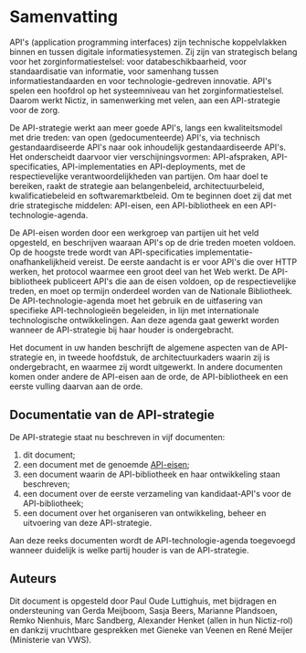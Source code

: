 ﻿# Samenvatting

API's (application programming interfaces) zijn technische koppelvlakken binnen en tussen digitale informatiesystemen.
Zij zijn van strategisch belang voor het zorginformatiestelsel: voor databeschikbaarheid, voor standaardisatie van
informatie, voor samenhang tussen informatiestandaarden en voor technologie-gedreven innovatie. API's spelen een
hoofdrol op het systeemniveau van het zorginformatiestelsel. Daarom werkt Nictiz, in samenwerking met velen, aan een
API-strategie voor de zorg.

De API-strategie werkt aan meer goede API's, langs een kwaliteitsmodel met drie treden: van open (gedocumenteerde)
API's, via technisch gestandaardiseerde API's naar ook inhoudelijk gestandaardiseerde API's. Het onderscheidt daarvoor
vier verschijningsvormen: API-afspraken, API-specificaties, API-implementaties en API-deployments, met de
respectievelijke verantwoordelijkheden van partijen. Om haar doel te bereiken, raakt de strategie aan belangenbeleid,
architectuurbeleid, kwalificatiebeleid en softwaremarktbeleid. Om te beginnen doet zij dat met drie strategische
middelen: API-eisen, een API-bibliotheek en een API-technologie-agenda.

De API-eisen worden door een werkgroep van partijen uit het veld opgesteld, en beschrijven waaraan API's op de drie
treden moeten voldoen. Op de hoogste trede wordt van API-specificaties implementatie-onafhankelijkheid vereist. De
eerste aandacht is er voor API's die over HTTP werken, het protocol waarmee een groot deel van het Web werkt. De
API-bibliotheek publiceert API's die aan de eisen voldoen, op de respectievelijke treden, en moet op termijn onderdeel
worden van de Nationale Bibliotheek. De API-technologie-agenda moet het gebruik en de uitfasering van specifieke
API-technologieën begeleiden, in lijn met internationale technologische ontwikkelingen. Aan deze agenda gaat gewerkt
worden wanneer de API-strategie bij haar houder is ondergebracht.

Het document in uw handen beschrijft de algemene aspecten van de API-strategie en, in tweede hoofdstuk, de
architectuurkaders waarin zij is ondergebracht, en waarmee zij wordt uitgewerkt. In andere documenten komen onder andere
de API-eisen aan de orde, de API-bibliotheek en een eerste vulling daarvan aan de orde.

## Documentatie van de API-strategie

De API-strategie staat nu beschreven in vijf documenten:

1. dit document;
2. een document met de genoemde [API-eisen](https://nictiz.github.io/api-requirements-docs/);
3. een document waarin de API-bibliotheek en haar ontwikkeling staan beschreven;
4. een document over de eerste verzameling van kandidaat-API's voor de API-bibliotheek;
5. een document over het organiseren van ontwikkeling, beheer en uitvoering van deze API-strategie.

Aan deze reeks documenten wordt de API-technologie-agenda toegevoegd wanneer duidelijk is welke partij houder is van de
API-strategie.

## Auteurs

Dit document is opgesteld door Paul Oude Luttighuis, met bijdragen en ondersteuning van Gerda Meijboom, Sasja Beers,
Marianne Plandsoen, Remko Nienhuis, Marc Sandberg, Alexander Henket (allen in hun Nictiz-rol) en dankzij vruchtbare
gesprekken met Gieneke van Veenen en René Meijer (Ministerie van VWS).